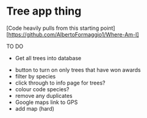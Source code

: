 # Tree app thing

[Code heavily pulls from this starting point][https://github.com/AlbertoFormaggio1/Where-Am-I]

TO DO

* Get all trees into database
<!-- * drop down box to filter based on trees awards (verteran status/special status) -->
* button to turn on only trees that have won awards
* filter by species
* click through to info page for trees?
* colour code species?
* remove any duplicates
* Google maps link to GPS
* add map (hard)
